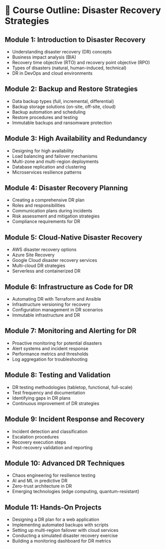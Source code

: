 # 📘 Course Outline: Disaster Recovery Strategies

## Module 1: Introduction to Disaster Recovery
- Understanding disaster recovery (DR) concepts
- Business impact analysis (BIA)
- Recovery time objective (RTO) and recovery point objective (RPO)
- Types of disasters (natural, human-induced, technical)
- DR in DevOps and cloud environments

## Module 2: Backup and Restore Strategies
- Data backup types (full, incremental, differential)
- Backup storage solutions (on-site, off-site, cloud)
- Backup automation and scheduling
- Restore procedures and testing
- Immutable backups and ransomware protection

## Module 3: High Availability and Redundancy
- Designing for high availability
- Load balancing and failover mechanisms
- Multi-zone and multi-region deployments
- Database replication and clustering
- Microservices resilience patterns

## Module 4: Disaster Recovery Planning
- Creating a comprehensive DR plan
- Roles and responsibilities
- Communication plans during incidents
- Risk assessment and mitigation strategies
- Compliance requirements for DR

## Module 5: Cloud-Native Disaster Recovery
- AWS disaster recovery options
- Azure Site Recovery
- Google Cloud disaster recovery services
- Multi-cloud DR strategies
- Serverless and containerized DR

## Module 6: Infrastructure as Code for DR
- Automating DR with Terraform and Ansible
- Infrastructure versioning for recovery
- Configuration management in DR scenarios
- Immutable infrastructure and DR

## Module 7: Monitoring and Alerting for DR
- Proactive monitoring for potential disasters
- Alert systems and incident response
- Performance metrics and thresholds
- Log aggregation for troubleshooting

## Module 8: Testing and Validation
- DR testing methodologies (tabletop, functional, full-scale)
- Test frequency and documentation
- Identifying gaps in DR plans
- Continuous improvement of DR strategies

## Module 9: Incident Response and Recovery
- Incident detection and classification
- Escalation procedures
- Recovery execution steps
- Post-recovery validation and reporting

## Module 10: Advanced DR Techniques
- Chaos engineering for resilience testing
- AI and ML in predictive DR
- Zero-trust architecture in DR
- Emerging technologies (edge computing, quantum-resistant)

## Module 11: Hands-On Projects
- Designing a DR plan for a web application
- Implementing automated backups with scripts
- Setting up multi-region failover with cloud services
- Conducting a simulated disaster recovery exercise
- Building a monitoring dashboard for DR metrics